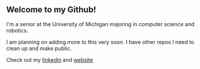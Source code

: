 ## Welcome to my Github!

I'm a senior at the University of Michigan majoring in computer science and robotics. 

I am planning on adding more to this very soon. I have other repos I need to clean up and make public.

Check out my [linkedin](https://www.linkedin.com/in/vaibhavgurunathan/) and [website](http://vaibhavgurunathan.com/)
<!--
**vaibhavgurunathan/vaibhavgurunathan** is a ✨ _special_ ✨ repository because its `README.md` (this file) appears on your GitHub profile.

Here are some ideas to get you started:

- 🔭 I’m currently working on ...
- 🌱 I’m currently learning ...
- 👯 I’m looking to collaborate on ...
- 🤔 I’m looking for help with ...
- 💬 Ask me about ...
- 📫 How to reach me: ...
- 😄 Pronouns: ...
- ⚡ Fun fact: ...
-->
